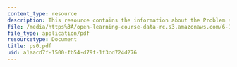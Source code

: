 ```yaml
---
content_type: resource
description: This resource contains the information about the Problem set.
file: /media/https%3A/open-learning-course-data-rc.s3.amazonaws.com/6-170-laboratory-in-software-engineering-fall-2005/a1aacd7f1500fb54d79f1f3cd724d276_ps0.pdf
file_type: application/pdf
resourcetype: Document
title: ps0.pdf
uid: a1aacd7f-1500-fb54-d79f-1f3cd724d276
---
```

